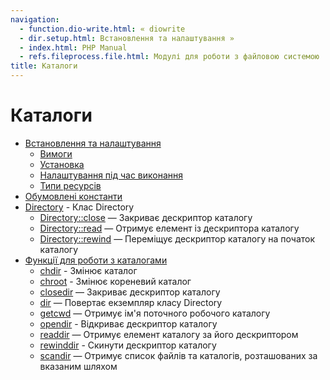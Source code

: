 ```yaml
---
navigation:
  - function.dio-write.html: « diowrite
  - dir.setup.html: Встановлення та налаштування »
  - index.html: PHP Manual
  - refs.fileprocess.file.html: Модулі для роботи з файловою системою
title: Каталоги
---
```

# Каталоги

-   [Встановлення та налаштування](dir.setup.html)
    -   [Вимоги](dir.requirements.html)
    -   [Установка](dir.installation.html)
    -   [Налаштування під час виконання](dir.configuration.html)
    -   [Типи ресурсів](dir.resources.html)
-   [Обумовлені константи](dir.constants.html)
-   [Directory](class.directory.html) - Клас Directory
    -   [Directory::close](directory.close.html) — Закриває дескриптор каталогу
    -   [Directory::read](directory.read.html) — Отримує елемент із дескриптора каталогу
    -   [Directory::rewind](directory.rewind.html) — Переміщує дескриптор каталогу на початок каталогу
-   [Функції для роботи з каталогами](ref.dir.html)
    -   [chdir](function.chdir.html) - Змінює каталог
    -   [chroot](function.chroot.html) - Змінює кореневий каталог
    -   [closedir](function.closedir.html) — Закриває дескриптор каталогу
    -   [dir](function.dir.html) — Повертає екземпляр класу Directory
    -   [getcwd](function.getcwd.html) — Отримує ім'я поточного робочого каталогу
    -   [opendir](function.opendir.html) - Відкриває дескриптор каталогу
    -   [readdir](function.readdir.html) — Отримує елемент каталогу за його дескриптором
    -   [rewinddir](function.rewinddir.html) - Скинути дескриптор каталогу
    -   [scandir](function.scandir.html) — Отримує список файлів та каталогів, розташованих за вказаним шляхом
